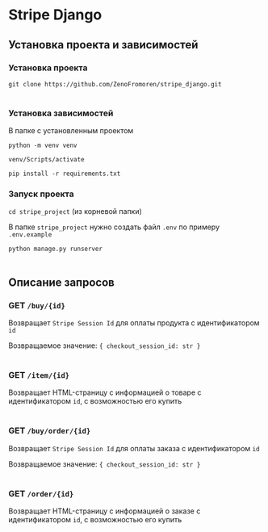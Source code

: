 # Stripe Django

## Установка проекта и зависимостей

### Установка проекта
`git clone https://github.com/ZenoFromoren/stripe_django.git` <br /><br />

### Установка зависимостей
В папке с установленным проектом

```
python -m venv venv

venv/Scripts/activate

pip install -r requirements.txt
```

### Запуск проекта
`cd stripe_project` (из корневой папки)

В папке `stripe_project` нужно создать файл `.env` по примеру `.env.example`

`python manage.py runserver` <br /><br />


## Описание запросов


### GET `/buy/{id}`
Возвращает `Stripe Session Id` для оплаты продукта с идентификатором `id`

Возвращаемое значение: `{ checkout_session_id: str }` <br /><br />


### GET `/item/{id}`
Возвращает HTML-страницу с информацией о товаре с идентификатором `id`, с возможностью его купить <br /><br />


### GET `/buy/order/{id}`
Возвращает `Stripe Session Id` для оплаты заказа с идентификатором `id`

Возвращаемое значение: `{ checkout_session_id: str }` <br /><br />


### GET `/order/{id}`
Возвращает HTML-страницу с информацией о заказе с идентификатором `id`, с возможностью его купить
